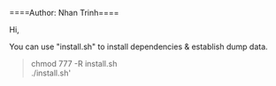 ====Author: Nhan Trinh====

Hi,

You can use "install.sh" to install dependencies & establish dump data.

> chmod 777 -R install.sh </br>
> ./install.sh'
